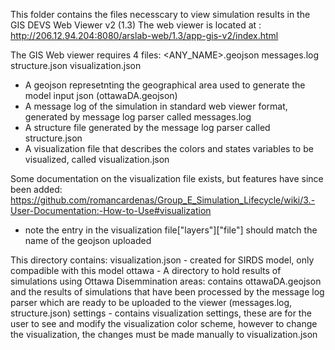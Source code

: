 This folder contains the files necesscary to view simulation results in the GIS DEVS Web Viewer v2 (1.3)
The web viewer is located at : http://206.12.94.204:8080/arslab-web/1.3/app-gis-v2/index.html

The GIS Web viewer requires 4 files: <ANY_NAME>.geojson messages.log structure.json visualization.json
- A geojson represetnting the geographical area used to generate the model input json (ottawaDA.geojson) 
- A message log of the simulation in standard web viewer format, generated by message log parser called messages.log
- A structure file generated by the message log parser called structure.json
- A visualization file that describes the colors and states variables to be visualized, called visualization.json

Some documentation on the visualization file exists, but features have since been added:
https://github.com/romancardenas/Group_E_Simulation_Lifecycle/wiki/3.-User-Documentation:-How-to-Use#visualization
- note the entry in the visualization file["layers"]["file"] should match the name of the geojson uploaded

This directory contains:
visualization.json - created for SIRDS model, only compadible with this model
ottawa - A directory to hold results of simulations using Ottawa Disemmination areas:
    contains ottawaDA.geojson and the results of simulations that have been processed by the message log parser which are ready to be uploaded to the viewer (messages.log, structure.json)
settings - contains visualization settings, these are for the user to see and modify the visualization color scheme, however to change the visualization, the changes must be made manually to visualization.json
